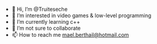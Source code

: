 - 👋 Hi, I’m @Truiteseche
- 👀 I’m interested in video games & low-level programming
- 🌱 I’m currently learning c++
- 💞️ I’m not sure to collaborate
- 📫 How to reach me mael.berthail@hotmail.com

<!---
Truiteseche/Truiteseche is a ✨ special ✨ repository because its `README.md` (this file) appears on your GitHub profile.
You can click the Preview link to take a look at your changes.
--->
